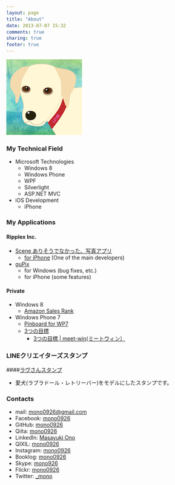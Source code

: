 ```yaml
---
layout: page
title: "About"
date: 2013-07-07 15:32
comments: true
sharing: true
footer: true
---
```


![My dog, called Love](/images/dog.png)

### My Technical Field
- Microsoft Technologies
  * Windows 8
  * Windows Phone
  * WPF
  * Silverlight
  * ASP.NET MVC
- iOS Development
  * iPhone

### My Applications
#### Ripplex Inc.
- [Scene ありそうでなかった、写真アプリ](http://www.scn.jp/)
  * [for iPhone](https://itunes.apple.com/jp/app/id688109786?mt=8) (One of the main developers)
- [guPix](http://www.gupix.com/ja/)
  * for Windows (bug fixes, etc.)
  * for iPhone (some features)

#### Private
- Windows 8
  * [Amazon Sales Rank](http://apps.microsoft.com/windows/ja-jp/app/amazon-sales-rank/17848073-edbd-462d-abb8-2f77d2a2aadf)
- Windows Phone 7
  * [Pinboard for WP7](http://www.windowsphone.com/en-us/store/app/pinboard-for-wp7/9d5d7335-bda8-47fa-98f1-221924650197)
  * [3つの目標](http://www.windowsphone.com/ja-JP/apps/34fa89c5-e2ac-45de-b811-8f4852997abf)
    - [3つの目標 | meet-win(ミートウィン）](http://www.meet-win.com/?p=2785)


### LINEクリエイターズスタンプ
####[ラヴさんスタンプ](https://store.line.me/stickershop/detail?packageId=1000854)
- 愛犬(ラブラドール・レトリーバー)をモデルにしたスタンプです。


### Contacts
- mail: mono0926@gmail.com
- Facebook: [mono0926](https://www.facebook.com/mono0926)
- GitHub: [mono0926](https://github.com/mono0926)
- Qiita: [mono0926](http://qiita.com/mono0926)
- LinkedIn: [Masayuki Ono](http://www.linkedin.com/profile/view?id=155419528)
- QIXIL: [mono0926](http://qixil.jp/user/1340)
- Instagram: [mono0926](http://instagram.com/mono0926)
- Booklog: [mono0926](http://booklog.jp/users/mono0926)
- Skype: [mono926](callto:mono926)
- Flickr: [mono0926](http://www.flickr.com/photos/mono0926/)
- Twitter: [_mono](https://twitter.com/_mono)